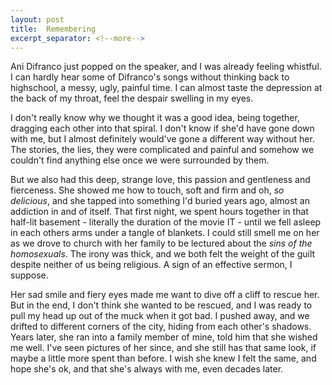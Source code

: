 ```yaml
---
layout: post
title:  Remembering
excerpt_separator: <!--more-->
---
```


Ani Difranco just popped on the speaker, and I was already feeling whistful. I can hardly hear some of Difranco's songs without thinking back to highschool, a messy, ugly, painful time. I can almost taste the depression at the back of my throat, feel the despair swelling in my eyes. 
<!--more-->

I don't really know why we thought it was a good idea, being together, dragging each other into that spiral. I don't know if she'd have gone down with me, but I almost definitely would've gone a different way without her. The stories, the lies, they were complicated and painful and somehow we couldn't find anything else once we were surrounded by them.

But we also had this deep, strange love, this passion and gentleness and fierceness. She showed me how to touch, soft and firm and oh, *so delicious*, and she tapped into something I'd buried years ago, almost an addiction in and of itself. That first night, we spent hours together in that half-lit basement - literally the duration of the movie IT - until we fell asleep in each others arms under a tangle of blankets. I could still smell me on her as we drove to church with her family to be lectured about the _sins of the homosexuals_. The irony was thick, and we both felt the weight of the guilt despite neither of us being religious. A sign of an effective sermon, I suppose.

Her sad smile and fiery eyes made me want to dive off a cliff to rescue her. But in the end, I don't think she wanted to be rescued, and I was ready to pull my head up out of the muck when it got bad. I pushed away, and we drifted to different corners of the city, hiding from each other's shadows. Years later, she ran into a family member of mine, told him that she wished me well. I've seen pictures of her since, and she still has that same look, if maybe a little more spent than before. I wish she knew I felt the same, and hope she's ok, and that she's always with me, even decades later.